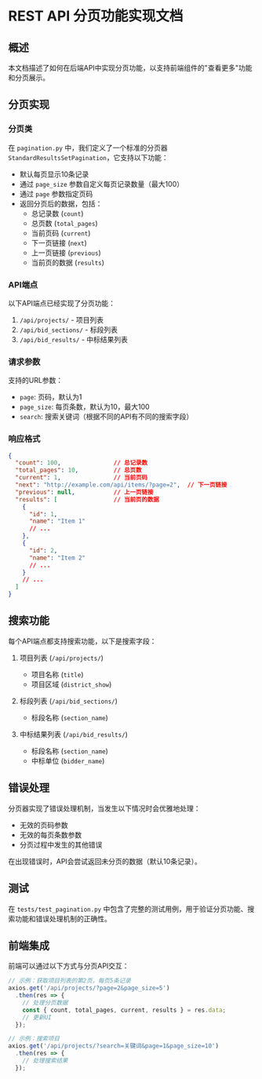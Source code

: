 # REST API 分页功能实现文档

## 概述

本文档描述了如何在后端API中实现分页功能，以支持前端组件的"查看更多"功能和分页展示。

## 分页实现

### 分页类

在 `pagination.py` 中，我们定义了一个标准的分页器 `StandardResultsSetPagination`，它支持以下功能：

- 默认每页显示10条记录
- 通过 `page_size` 参数自定义每页记录数量（最大100）
- 通过 `page` 参数指定页码
- 返回分页后的数据，包括：
  - 总记录数 (`count`)
  - 总页数 (`total_pages`)
  - 当前页码 (`current`)
  - 下一页链接 (`next`)
  - 上一页链接 (`previous`)
  - 当前页的数据 (`results`)

### API端点

以下API端点已经实现了分页功能：

1. `/api/projects/` - 项目列表
2. `/api/bid_sections/` - 标段列表
3. `/api/bid_results/` - 中标结果列表

### 请求参数

支持的URL参数：

- `page`: 页码，默认为1
- `page_size`: 每页条数，默认为10，最大100
- `search`: 搜索关键词（根据不同的API有不同的搜索字段）

### 响应格式

```json
{
  "count": 100,               // 总记录数
  "total_pages": 10,          // 总页数
  "current": 1,               // 当前页码
  "next": "http://example.com/api/items/?page=2",  // 下一页链接
  "previous": null,           // 上一页链接
  "results": [                // 当前页的数据
    {
      "id": 1,
      "name": "Item 1"
      // ...
    },
    {
      "id": 2,
      "name": "Item 2"
      // ...
    }
    // ...
  ]
}
```

## 搜索功能

每个API端点都支持搜索功能，以下是搜索字段：

1. 项目列表 (`/api/projects/`)
   - 项目名称 (`title`)
   - 项目区域 (`district_show`)

2. 标段列表 (`/api/bid_sections/`)
   - 标段名称 (`section_name`)

3. 中标结果列表 (`/api/bid_results/`)
   - 标段名称 (`section_name`)
   - 中标单位 (`bidder_name`)

## 错误处理

分页器实现了错误处理机制，当发生以下情况时会优雅地处理：

- 无效的页码参数
- 无效的每页条数参数
- 分页过程中发生的其他错误

在出现错误时，API会尝试返回未分页的数据（默认10条记录）。

## 测试

在 `tests/test_pagination.py` 中包含了完整的测试用例，用于验证分页功能、搜索功能和错误处理机制的正确性。

## 前端集成

前端可以通过以下方式与分页API交互：

```javascript
// 示例：获取项目列表的第2页，每页5条记录
axios.get('/api/projects/?page=2&page_size=5')
  .then(res => {
    // 处理分页数据
    const { count, total_pages, current, results } = res.data;
    // 更新UI
  });

// 示例：搜索项目
axios.get('/api/projects/?search=关键词&page=1&page_size=10')
  .then(res => {
    // 处理搜索结果
  });
``` 